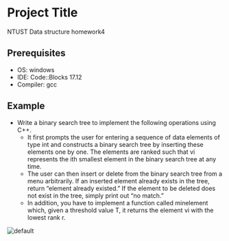 # Project Title
NTUST Data structure homework4

## Prerequisites
* OS: windows
* IDE: Code::Blocks 17.12
* Compiler: gcc


## Example
* Write a binary search tree to implement the following operations using C++.
  * It first prompts the user for entering a sequence of data elements of type int and constructs a binary search tree by inserting these elements one by one. The elements are ranked such that vi represents the ith smallest element in the binary search tree at any time.
  * The user can then insert or delete from the binary search tree from a menu arbitrarily. If an inserted element already exists in the tree, return “element already existed.” If the element to be deleted does not exist in the tree, simply print out “no match.”
  * In addition, you have to implement a function called minelement which, given a threshold value T, it returns the element vi with the lowest rank r.

![default](https://user-images.githubusercontent.com/20908466/49645294-4f567e00-fa56-11e8-9cf0-79679e9aefce.PNG)
  
